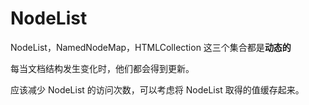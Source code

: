 # NodeList

NodeList，NamedNodeMap，HTMLCollection 这三个集合都是**动态的**

每当文档结构发生变化时，他们都会得到更新。

应该减少 NodeList 的访问次数，可以考虑将 NodeList 取得的值缓存起来。
